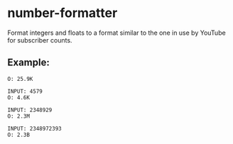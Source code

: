 # number-formatter
Format integers and floats to a format similar to the one in use by YouTube for subscriber counts.

## Example:

```
O: 25.9K

INPUT: 4579
O: 4.6K

INPUT: 2348929
O: 2.3M

INPUT: 2348972393
O: 2.3B
```
